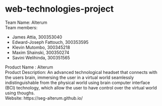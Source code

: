 # web-technologies-project

<p>Team Name: Alterum <br>
Team members:
<ul> 
    <li>James Attia, 300353040</li>
    <li>Edward-Joseph Fattouch, 300353595</li>
    <li>Klevin Mutombo, 300345218</li>
    <li>Maxim Shainski, 300350274</li>
    <li>Savini Welihinda, 300351565</li>
</ul>
Product Name : Alterum <br>
Product Description: An advanced technological headset that connects with the users brain, immersing the user in a virtual world seamlessly indistinguishable from the physical world using brain computer interface (BCI) technology, which allow the user to have control over the virtual world using thoughs. <br>
Website: https://seg-alterum.github.io/
</p>
